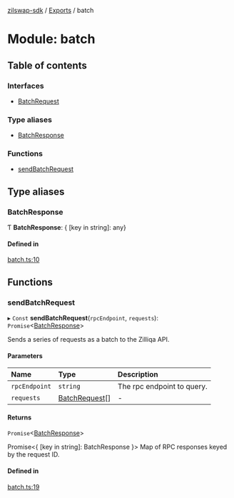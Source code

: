 [zilswap-sdk](../README.md) / [Exports](../modules.md) / batch

# Module: batch

## Table of contents

### Interfaces

- [BatchRequest](../interfaces/batch.batchrequest.md)

### Type aliases

- [BatchResponse](batch.md#batchresponse)

### Functions

- [sendBatchRequest](batch.md#sendbatchrequest)

## Type aliases

### BatchResponse

Ƭ **BatchResponse**: { [key in string]: any}

#### Defined in

[batch.ts:10](https://github.com/jx-willdo/zilswap-sdk/blob/67d9128/src/batch.ts#L10)

## Functions

### sendBatchRequest

▸ `Const` **sendBatchRequest**(`rpcEndpoint`, `requests`): `Promise`<[BatchResponse](batch.md#batchresponse)\>

Sends a series of requests as a batch to the Zilliqa API.

#### Parameters

| Name | Type | Description |
| :------ | :------ | :------ |
| `rpcEndpoint` | `string` | The rpc endpoint to query. |
| `requests` | [BatchRequest](../interfaces/batch.batchrequest.md)[] | - |

#### Returns

`Promise`<[BatchResponse](batch.md#batchresponse)\>

Promise<{ [key in string]: BatchResponse }> Map of RPC responses keyed by the request ID.

#### Defined in

[batch.ts:19](https://github.com/jx-willdo/zilswap-sdk/blob/67d9128/src/batch.ts#L19)
